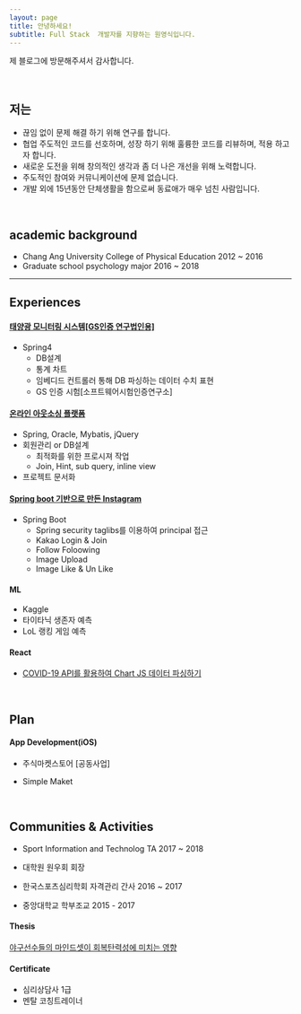 ```yaml
---
layout: page
title: 안녕하세요!
subtitle: Full Stack  개발자를 지향하는 원영식입니다.
---
```


제 블로그에 방문해주셔서 감사합니다.

<br>

## 저는

- 끊임 없이 문제 해결 하기 위해 연구를 합니다.
- 협업 주도적인 코드를 선호하며, 성장 하기 위해 훌륭한 코드를 리뷰하며, 적용 하고자 합니다.
- 새로운 도전을 위해 창의적인 생각과 좀 더 나은 개선을 위해 노력합니다.
- 주도적인 참여와 커뮤니케이션에 문제 없습니다.
- 개발 외에 15년동안 단체생활을 함으로써 동료애가 매우 넘친 사람입니다.

<br>

## academic background

- Chang Ang University College of Physical Education 2012 ~ 2016
- Graduate school psychology major 2016 ~ 2018

---

## Experiences

#### [태양광 모니터링 시스템[GS인증 연구법인용]](https://www.notion.so/2019-03-10-GS-TTA-f50b74cec7a54b23baef3901c64dc46a)

- Spring4
  - DB설계
  - 통계 차트
  - 임베디드 컨트롤러 통해 DB 파싱하는 데이터 수치 표현
  - GS 인증 시험[소프트웨어시험인증연구소]

#### [온라인 아웃소싱 플랫폼](https://www.notion.so/KOSMO-Cufflink-6f41cc913e104b56bd66d8d1d0efb396)

- Spring, Oracle, Mybatis, jQuery
- 회원관리 or DB설계
  - 최적화를 위한 프로시져 작업
  - Join, Hint, sub query, inline view
- 프로젝트 문서화

#### [Spring boot 기반으로 만든 Instagram](https://github.com/youngsikwon/Instagram)

- Spring Boot
  - Spring security taglibs를 이용하여 principal 접근
  - Kakao Login & Join
  - Follow Foloowing
  - Image Upload
  - Image Like & Un Like

#### ML

- Kaggle
- 타이타닉 생존자 예측
- LoL 랭킹 게임 예측

#### React

- [COVID-19 API를 활용하여 Chart JS 데이터 파싱하기](https://github.com/youngsikwon/COVID-19)

<br>

## Plan

#### App Development(iOS)

- 주식마켓스토어 [공동사업]

- Simple Maket

<br>

## Communities & Activities

- Sport Information and Technolog TA 2017 ~ 2018

- 대학원 원우회 회장

- 한국스포츠심리학회 자격관리 간사 2016 ~ 2017

- 중앙대학교 학부조교 2015 - 2017

#### Thesis

[야구선수들의 마인드셋이 회복탄력성에 미치는 영향](http://scholar.dkyobobook.co.kr/searchDetail.laf?barcode=4010027492579)

#### Certificate

- 심리상담사 1급
- 멘탈 코칭트레이너
